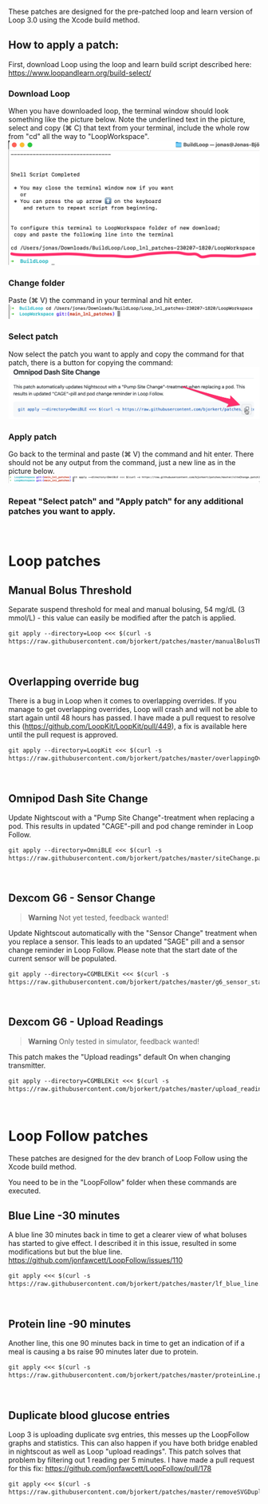 These patches are designed for the pre-patched loop and learn version of Loop 3.0 using the Xcode build method.

## How to apply a patch:
First, download Loop using the loop and learn build script described here: https://www.loopandlearn.org/build-select/

### Download Loop
When you have downloaded loop, the terminal window should look something like the picture below. Note the underlined text in the picture, select and copy (⌘ C) that text from your terminal, include the whole row from "cd" all the way to "LoopWorkspace".
![Loop](img/build_loop_done.png)

### Change folder
Paste (⌘ V) the command in your terminal and hit enter.
![Loop](img/cd_done.png)

### Select patch
Now select the patch you want to apply and copy the command for that patch, there is a button for copying the command:
![Loop](img/copy.png)

### Apply patch
Go back to the terminal and paste (⌘ V) the command and hit enter. There should not be any output from the command, just a new line as in the picture below.
![Loop](img/paste.png)

### Repeat "Select patch" and "Apply patch" for any additional patches you want to apply.  
&nbsp;
# Loop patches

## Manual Bolus Threshold
Separate suspend threshold for meal and manual bolusing, 54 mg/dL (3 mmol/L) - this value can easily be modified after the patch is applied.
```console
git apply --directory=Loop <<< $(curl -s https://raw.githubusercontent.com/bjorkert/patches/master/manualBolusThreshold.patch)
```
&nbsp;
## Overlapping override bug
There is a bug in Loop when it comes to overlapping overrides. If you manage to get overlapping overrides, Loop will crash and will not be able to start again until 48 hours has passed. I have made a pull request to resolve this (https://github.com/LoopKit/LoopKit/pull/449), a fix is available here until the pull request is approved.
```console
git apply --directory=LoopKit <<< $(curl -s https://raw.githubusercontent.com/bjorkert/patches/master/overlappingOverride.patch)
```
&nbsp;
## Omnipod Dash Site Change
Update Nightscout with a "Pump Site Change"-treatment when replacing a pod. This results in updated "CAGE"-pill and pod change reminder in Loop Follow.
```console
git apply --directory=OmniBLE <<< $(curl -s https://raw.githubusercontent.com/bjorkert/patches/master/siteChange.patch)
```
&nbsp;
## Dexcom G6 - Sensor Change
>**Warning** Not yet tested, feedback wanted!

Update Nightscout automatically with the "Sensor Change" treatment when you replace a sensor. This leads to an updated "SAGE" pill and a sensor change reminder in Loop Follow. Please note that the start date of the current sensor will be populated.
```console
git apply --directory=CGMBLEKit <<< $(curl -s https://raw.githubusercontent.com/bjorkert/patches/master/g6_sensor_start.patch)
```
&nbsp;
## Dexcom G6 - Upload Readings
>**Warning** Only tested in simulator, feedback wanted!

This patch makes the "Upload readings" default On when changing transmitter.
```console
git apply --directory=CGMBLEKit <<< $(curl -s https://raw.githubusercontent.com/bjorkert/patches/master/upload_readings.patch)
```
&nbsp;
&nbsp;
# Loop Follow patches
These patches are designed for the dev branch of Loop Follow using the Xcode build method.

You need to be in the "LoopFollow" folder when these commands are executed.

## Blue Line -30 minutes
A blue line 30 minutes back in time to get a clearer view of what boluses has started to give effect.
I described it in this issue, resulted in some modifications but but the blue line. https://github.com/jonfawcett/LoopFollow/issues/110
```console
git apply <<< $(curl -s https://raw.githubusercontent.com/bjorkert/patches/master/lf_blue_line.patch)
```
&nbsp;
## Protein line -90 minutes
Another line, this one 90 minutes back in time to get an indication of if a meal is causing a bs raise 90 minutes later due to protein.
```console
git apply <<< $(curl -s https://raw.githubusercontent.com/bjorkert/patches/master/proteinLine.patch)
```
&nbsp;
## Duplicate blood glucose entries
Loop 3 is uploading duplicate svg entries, this messes up the LoopFollow graphs and statistics. This can also happen if you have both bridge enabled in nightscout as well as Loop "upload readings". This patch solves that problem by filtering out 1 reading per 5 minutes. I have made a pull request for this fix: https://github.com/jonfawcett/LoopFollow/pull/178
```console
git apply <<< $(curl -s https://raw.githubusercontent.com/bjorkert/patches/master/removeSVGDuplicates.patch)
```